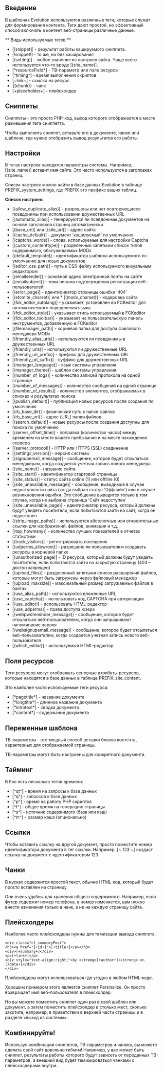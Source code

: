## Введение ##

В шаблонах Evolution используются различные теги, которые служат для формирования контента. Теги дают простой, но эффективный способ включать в контент веб-страницы различные данные.

** Виды используемых тегов **

* [[snippet]]	- результат работы кэшируемого сниппета.
* [!snippet!]	- то же, но без кэширования
* [(setting)] - любое значение из настроек сайта. Чаще всего используется что-то вроде [(site_name)].
* [\*resourceField\*] - ТВ-параметр или поле ресурса
* [^timing^]	- время выполнения скриптов
* [~link~] - ссылка на ресурс
* {{chunk}} - чанк
* [+placeholder+]	- плейсхолдер


## Сниппеты ##

Сниппеты - это просто PHP-код, выход которого отображается в месте размещения тега сниппетта. 

Чтобы выполнить сниппет, вставьте его в документе, чанке или шаблоне, где нужно отобразить вывод результатов его работы.


## Настройки ##

В тегах настроек находятся параметры системы. Например, [(site_name)] вставит имя сайта. Это часто используется в заголовках страниц.

Список настроек можно найти в базе данных Evolution в таблице PREFIX_system_settings, где PREFIX это префикс ваших таблиц.

**Список настроек:**

* [(allow_duplicate_alias)] - разрешены или нет повторяющиеся псевдонимы при использовании дружественных URL
* [(automatic_alias)] - генерируются ли псевдонимы документов на основе заголовков страниц автоматически
* [(base_url)] или [(site_url)] - адрес сайта
* [(cache_default)] - документ 'кэшируемый' по умолчанию
* [(captcha_words)] - слова, используемые для настройки Captcha
* [(custom_contenttype)] - разделенный запятыми список типов содержимого, обслуживаемых MODx
* [(default_template)] - идентификатор шаблона используемого по умолчанию для новых документов
* [(editor_css_path)] - путь к CSS-файлу используемого визуальным редактором
* [(emailsender)] - основной адрес электронной почты на сайте
* [(emailsubject)] - тема письма подтверждения регистрации веб-пользователей
* [(error_page)] - идентификатор страницы ошибки '404'
* [(etomite_charset)] или * [(modx_charset)] - кодировка сайта
* [(fck_editor_autolang)] - указывает, установлен ли FCKeditor для автоматического определения языка
* [(fck_editor_style)] - указывает стиль используемый в FCKeditor
* [(fck_editor_toolbar)] - указывает на пользовательскую панель инструментов, добавленную в FCKeditor
* [(filemanager_path)] - корневая папка для доступа файлового менеджера MODx
* [(friendly_alias_urls)] - используются ли псевдонимы в дружественных URL
* [(friendly_urls)] - используются ли дружественные URL
* [(friendly_url_prefix)] - префикс для дружественных URL
* [(friendly_url_suffix)] - суффикс для дружественных URL
* [(manager_language)] - язык системы управления
* [(manager_theme)] - шаблон системы управления
* [(number_of_logs)] - количество записей протокола на одной странице
* [(number_of_messages)] - количество сообщений на одной странице
* [(number_of_results)] - количество элементов, отображаемых в списках и результатах поиска
* [(publish_default)] - публикация новых ресурсов после создания по умолчанию
* [(rb_base_dir)] - физический путь к папке файлов
* [(rb_base_url)] - адрес (URL) папки файлов
* [(search_default)] - новые ресурсы после создания доступны для поиска по умолчанию
* [(server_offset_time)] - поправка (количество часов) между временем на месте вашего пребывания и на месте нахождения сервера
* [(server_protocol)] - HTTP или HTTPS (SSL) соединение
* [(settings_version)] - версия системы
* [(signupemail_message)] - сообщение, которое будет отсылаться менеджерам, когда создается учетная запись нового менеджера
* [(site_name)] - название сайта
* [(site_start)] - идентификатор стартовой страницы
* [(site_status)] - статус сайта online (1) или offline (0)
* [(site_unavailable_message)] - сообщение, выводимое в случае недоступности сайта (когда выбран статус 'Оффлайн') или в случае возникновения ошибки. Это сообщение выводится только в том случае, когда не выбрана страница 'Сайт недоступен'
* [(site_unavailable_page)] - идентификатор ресурса, который должны будут увидеть посетители, если попытаются зайти на сайт, когда он недоступен
* [(strip_image_paths)] - используются абсолютные или относительные ссылки для изображений, файлов, анимации и т.д.
* [(top_howmany)] - количество лучших показателей в отчетах статистики
* [(track_visitors)] - регистрировать посещения
* [(udperms_allowroot)] - разрешено ли пользователям создавать ресурсы в корневой папке
* [(unauthorized_page)] - ID ресурса, который должны будут увидеть посетители, если попытаются зайти на закрытую страницу (403 – доступ запрещен)
* [(upload_files)] -   разделенный запятыми список расширений файлов, которые могут быть загружены через файловый менеджер
* [(upload_maxsize)] - максимальный размер загружаемых файлов в байтах
* [(use_alias_path)] - используются вложенные URL
* [(use_captcha)] - использовать код CAPTCHA при авторизации
* [(use_editor)] - использовать HTML-редактор
* [(use_udperms)] - права доступа юзера
* [(webpwdreminder_message)] - сообщение, которое будет отсылаться веб-пользователям, когда они запрашивают напоминание пароля
* [(websignupemail_message)] - сообщение, которое будет отсылаться веб-пользователям, когда создается учетная запись нового веб-пользователя
* [(which_editor)] - используемый HTML-редактор

## Поля ресурсов ##

Теги ресурсов могут отображать основные атрибуты ресурсов, которые находятся в базе данных  в таблице PREFIX_site_content.

Это наиболее часто используемые теги ресурса:

* [\*pagetitle\*] - название документа
* [\*longtitle\*] - длинное название документа
* [\*introtext\*] - сводка документа
* [\*content\*] - содержание документа


## Переменные шаблона ##
ТВ-параметры - это мощный способ вставки блоков контента, характерных для отображаемой страницы.

ТВ-параметры могут быть настроены для конкретного документа.

## Тайминг ##
В Evo есть несколько тегов времени:

* [^qt^] - время на запросы к базе данных
* [^q^] - запросов к базе данных
* [^p^] - время на работу PHP скриптов
* [^t^] - общее время на генерацию страницы
* [^s^] - источник содержимого (база или кэш)
* [^m^] - размер кэша (опционально)

## Ссылки ##

Чтобы вставить ссылку на другой документ, просто поместите номер идентификатора документа в тег ссылки. Например, [~ 123 ~] создаст ссылку на документ с идентификатором 123.

## Чанки ##
В кусках содержится простой текст, обычно HTML-код, который будет просто вставлен на страницу.

Они очень удобны для хранения общего содержимого. Например, если футер содержит номер телефона, а номер изменяется, вам нужно внести изменения только в чанк, а не на каждую страницу сайта.


## Плейсхолдеры ##

Наиболее часто плейсхолдеры нужны для темизации вывода сниппета.

```
<div class="nl_summaryPost">
<h3><a href="[+id+]">[+title+]</a></h3>
<div>[+summary+]</div>
<p>[+link+]</p>
<div style="text-align:right;">by <strong>[+author+]</strong> on [+date+]</div>
</div>
```

Плейсхолдеры могут использоваться где угодно в любом HTML-коде.

Хорошим примером этого является сниппет Persinalize. Он просто возвращает имя веб-пользователя в плейсхолдер.

Но вы можете поместить сниппет один раз в свой шаблон или документ, а затем поместить плейсхолдер в столько мест, сколько захотите, например, в приветствии в верхней части страницы и в разделе «выход из системы».

## Комбинируйте! ##

Используя комбинации сниппетов, ТВ-параметров и чанков, вы можете сделать свой сайт довольно гибким! Например, у вас может быть сниппет, результаты работы которого будут зависеть от переданных ТВ-параметров, а внешний вид будет темизироваться чанками с плейсхолдерами внутри.
